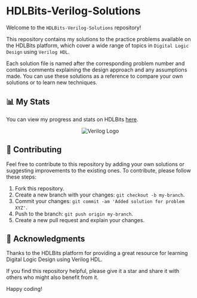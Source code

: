 # HDLBits-Verilog-Solutions

Welcome to the `HDLBits-Verilog-Solutions` repository!

This repository contains my solutions to the practice problems available on the HDLBits platform, which cover a wide range of topics in `Digital Logic Design` using `Verilog HDL`.

Each solution file is named after the corresponding problem number and contains comments explaining the design approach and any assumptions made. You can use these solutions as a reference to compare your own solutions or to learn new techniques.

## 📊 My Stats

You can view my progress and stats on HDLBits [here](https://hdlbits.01xz.net/wiki/Special:VlgStats/7E9DBAD728D01D22).

<p align="center"> <img src="verilog-logo.jpg" alt="Verilog Logo" /> </p>

## 🤝 Contributing

Feel free to contribute to this repository by adding your own solutions or suggesting improvements to the existing ones. To contribute, please follow these steps:

1. Fork this repository.
2. Create a new branch with your changes: `git checkout -b my-branch`.
3. Commit your changes: `git commit -am 'Added solution for problem XYZ'`.
4. Push to the branch: `git push origin my-branch`.
5. Create a new pull request and explain your changes.

## 🙏 Acknowledgments

Thanks to the HDLBits platform for providing a great resource for learning Digital Logic Design using Verilog HDL.

If you find this repository helpful, please give it a star and share it with others who might also benefit from it.

Happy coding!
